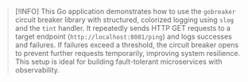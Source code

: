 > [!INFO]
> This Go application demonstrates how to use the `gobreaker` circuit breaker library with structured, colorized logging using `slog` and the `tint` handler. It repeatedly sends HTTP GET requests to a target endpoint (`http://localhost:8081/ping`) and logs successes and failures. If failures exceed a threshold, the circuit breaker opens to prevent further requests temporarily, improving system resilience. This setup is ideal for building fault-tolerant microservices with observability.
